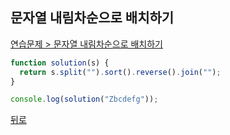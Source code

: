 ## 문자열 내림차순으로 배치하기

[연습문제 > 문자열 내림차순으로 배치하기](https://programmers.co.kr/learn/courses/30/lessons/12917)

```js
function solution(s) {
  return s.split("").sort().reverse().join("");
}

console.log(solution("Zbcdefg"));
```

[뒤로](https://github.com/SeongYongLee/TIL/tree/main/Algorithm/Programmers)
